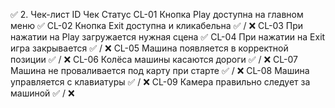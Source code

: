 ✅ 2. Чек-лист
ID	Чек	Статус
CL-01	Кнопка Play доступна на главном меню		✅
CL-02	Кнопка Exit доступна и кликабельна		✅ / ❌
CL-03	При нажатии на Play загружается нужная сцена	✅ 
CL-04	При нажатии на Exit игра закрывается		✅ / ❌
CL-05	Машина появляется в корректной позиции		✅ / ❌
CL-06	Колёса машины касаются дороги			✅ / ❌
CL-07	Машина не проваливается под карту при старте	✅ / ❌
CL-08	Машина управляется с клавиатуры			✅ / ❌
CL-09	Камера правильно следует за машиной		✅ / ❌	 
